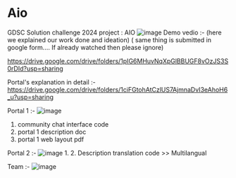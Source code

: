 # Aio
GDSC Solution challenge 2024 project : AIO
![image](https://github.com/sandeshlavshetty/Aio/assets/138968398/702461ad-53f8-4d03-bc3f-0d304fa74977)
Demo vedio :- (here we explained our work done and ideation) ( same thing is submitted in google form.... If already watched then please ignore)

https://drive.google.com/drive/folders/1pIG6MHuvNqXpGlBBUGF8vOzJS3S0rDId?usp=sharing

Portal's explanation in detail :- https://drive.google.com/drive/folders/1ciFGtohAtCzlUS7AjmnaDvI3eAhoH6_u?usp=sharing

Portal 1 :- 
![image](https://github.com/sandeshlavshetty/Aio/assets/138968398/5fe09665-c1bd-4f0c-aa2f-dcd796fc4ca4)
1. community chat interface code
2. portal 1 description doc
3. portal 1 web layout pdf

Portal 2 :-
![image](https://github.com/sandeshlavshetty/Aio/assets/138968398/647a09d2-05e4-4773-a9c8-ae05d058be6b)
1. 
2. Description translation code >> Multilangual 

Team :- 
![image](https://github.com/sandeshlavshetty/Aio/assets/138968398/c21b44df-c93e-4439-8caa-ee218850faa4)


